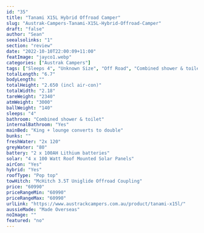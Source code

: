 ```yaml
---
id: "35"
title: "Tanami X15L Hybrid Offroad Camper"
slug: "Austrak-Campers-Tanami-X15L-Hybrid-Offroad-Camper"
draft: "false"
author: "Sean"
seealsolinks: "1"
section: "review"
date: "2022-10-10T22:00:09+11:00"
featImage: "jayco1.webp"
categories: ["Austrak Campers"]
tags: ["Sleeps 4", "Unknown Size", "Off Road", "Combined shower & toilet", "Pop top", "60 - 70k"]
totalLength: "6.7"
bodyLength: ""
totalHeight: "2.650 (incl air-con)"
totalWidth: "2.18"
tareWeight: "2340"
atmWeight: "3000"
ballWeight: "140"
sleeps: "4"
bathroom: "Combined shower & toilet"
internalBathroom: "Yes"
mainBed: "King + lounge converts to double"
bunks: ""
freshWater: "2x 120"
greyWater: "80"
battery: "2 x 100AH Lithium batteries"
solar: "4 x 100 Watt Roof Mounted Solar Panels"
airCon: "Yes"
hybrid: "Yes"
roofType: "Pop top"
towHitch: "McHitch 3.5T Uniglide Offroad Coupling"
price: "60990"
priceRangeMin: "60990"
priceRangeMax: "60990"
urlLink: "https://www.austrackcampers.com.au/product/tanami-x15l/"
aussieMade: "Made Overseas"
noImage: ""
featured: "no"
---
```

